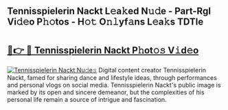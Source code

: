 ## Tennisspielerin Nackt L𝚎a𝚔ed N𝚞𝚍e - Part-RgI Vi𝚍𝚎o P𝚑𝚘tos - H𝚘𝚝 O𝚗𝚕yf𝚊ns L𝚎a𝚔s TDTle

# <h2><a href="http://kfcfce.oniu.top/?m=Tennisspielerin+Nackt">🔗👉 🔴 Tennisspielerin Nackt P𝚑ot𝚘𝚜 V𝚒d𝚎o</a></h2>

[![Tennisspielerin Nackt Nu𝚍e𝚜](https://i.imgur.com/0qMVB7G.gif)](http://kfcfce.oniu.top/?m=Tennisspielerin+Nackt)
Digital content creator Tennisspielerin Nackt, famed for sharing dance and lifestyle ideas, through performances and personal vlogs on social media. Tennisspielerin Nackt's public image is marked by its open and sincere demeanor, but the complexities of his personal life remain a source of intrigue and fascination.  
